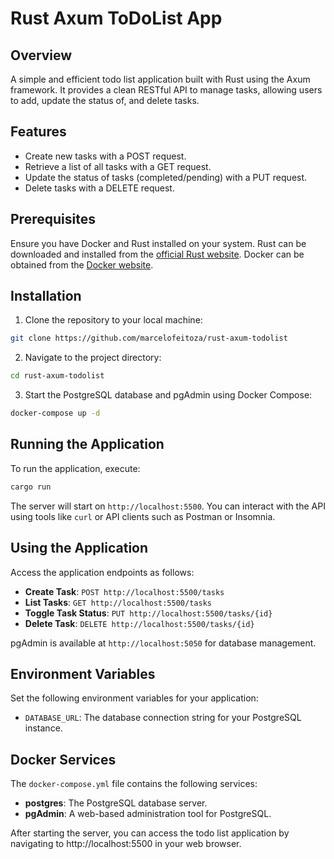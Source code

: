 # Rust Axum ToDoList App

## Overview

A simple and efficient todo list application built with Rust using the Axum framework. It provides a clean RESTful API to manage tasks, allowing users to add, update the status of, and delete tasks.

## Features

- Create new tasks with a POST request.
- Retrieve a list of all tasks with a GET request.
- Update the status of tasks (completed/pending) with a PUT request.
- Delete tasks with a DELETE request.

## Prerequisites

Ensure you have Docker and Rust installed on your system. Rust can be downloaded and installed from the [official Rust website](https://www.rust-lang.org/tools/install). Docker can be obtained from the [Docker website](https://www.docker.com/get-started).

## Installation

1. Clone the repository to your local machine:

```sh
git clone https://github.com/marcelofeitoza/rust-axum-todolist
```

2. Navigate to the project directory:

```sh
cd rust-axum-todolist
```

3. Start the PostgreSQL database and pgAdmin using Docker Compose:

```sh
docker-compose up -d
```

## Running the Application

To run the application, execute:

```sh
cargo run
```

The server will start on `http://localhost:5500`. You can interact with the API using tools like `curl` or API clients such as Postman or Insomnia.

## Using the Application

Access the application endpoints as follows:

- **Create Task**: `POST http://localhost:5500/tasks`
- **List Tasks**: `GET http://localhost:5500/tasks`
- **Toggle Task Status**: `PUT http://localhost:5500/tasks/{id}`
- **Delete Task**: `DELETE http://localhost:5500/tasks/{id}`

pgAdmin is available at `http://localhost:5050` for database management.

## Environment Variables

Set the following environment variables for your application:

- `DATABASE_URL`: The database connection string for your PostgreSQL instance.

## Docker Services

The `docker-compose.yml` file contains the following services:

- **postgres**: The PostgreSQL database server.
- **pgAdmin**: A web-based administration tool for PostgreSQL.

After starting the server, you can access the todo list application by navigating to http://localhost:5500 in your web browser.
